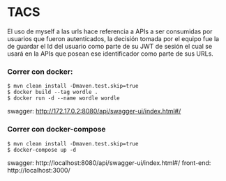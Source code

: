 # TACS
El uso de myself a las urls hace referencia a APIs a ser consumidas por usuarios que fueron autenticados, la decisión tomada por el equipo fue la de guardar el Id del usuario como parte de su JWT de sesión el cual se usará en la APIs que posean ese identificador como parte de sus URLs.

### Correr con docker:
```
$ mvn clean install -Dmaven.test.skip=true
$ docker build --tag wordle .
$ docker run -d --name wordle wordle
```
swagger: http://172.17.0.2:8080/api/swagger-ui/index.html#/

### Correr con docker-compose
```
$ mvn clean install -Dmaven.test.skip=true
$ docker-compose up -d
```
swagger: http://localhost:8080/api/swagger-ui/index.html#/
front-end: http://localhost:3000/
